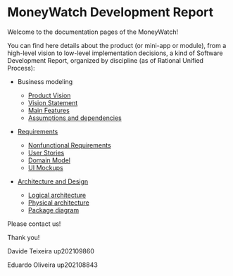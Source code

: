 # MoneyWatch Development Report

Welcome to the documentation pages of the MoneyWatch!

You can find here details about the product (or mini-app or module), from a high-level vision to low-level implementation decisions, a kind of Software Development Report, organized by discipline (as of Rational Unified Process):

- Business modeling
   - [Product Vision](docs/ProductVision.md)
   	- [Vision Statement](docs/ProductVision.md#Vision-Statement)
	- [Main Features](docs/ProductVision.md#Main-Features)
	- [Assumptions and dependencies](docs/ProductVision.md#Assumptions-and-dependencies)
	

- [Requirements](docs/requirements.md)
   - [Nonfunctional Requirements](docs/requirements.md#Nonfunctional-requirements)
   - [User Stories](docs/requirements.md#User-Stories)
   - [Domain Model](docs/requirements.md#Domain-Model)
   - [UI Mockups](docs/requirements.md#UI-Mockups)

- [Architecture and Design](docs/ArchitectureAndDesign.md)
   - [Logical architecture](docs/ArchitectureAndDesign.md#Logical-architecture)
   - [Physical architecture](docs/ArchitectureAndDesign.md#Physical-architecture)
   - [Package diagram](docs/ArchitectureAndDesign.md#Package-diagram)
   
   
Please contact us!

Thank you!

Davide Teixeira up202109860

Eduardo Oliveira up202108843
